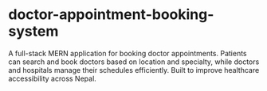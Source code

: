 # doctor-appointment-booking-system
A full-stack MERN application for booking doctor appointments. Patients can search and book doctors based on location and specialty, while doctors and hospitals manage their schedules efficiently. Built to improve healthcare accessibility across Nepal.

